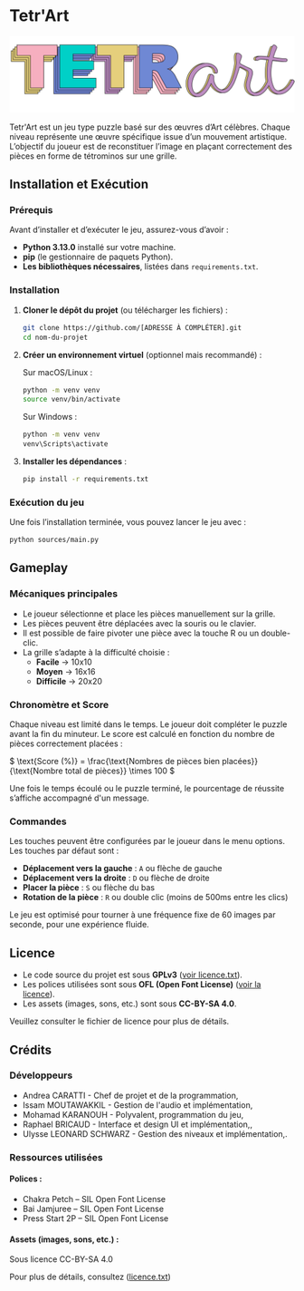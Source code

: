 # Tetr'Art

![Logo Tetr'Art](docs/img/logo_tetrart.png)

Tetr'Art est un jeu type puzzle basé sur des œuvres d’Art célèbres. Chaque niveau représente une œuvre spécifique issue d’un mouvement artistique. L’objectif du joueur est de reconstituer l’image en plaçant correctement des pièces en forme de tétrominos sur une grille.

## Installation et Exécution

### Prérequis
Avant d’installer et d’exécuter le jeu, assurez-vous d’avoir :

- **Python 3.13.0** installé sur votre machine. 
- **pip** (le gestionnaire de paquets Python).
- **Les bibliothèques nécessaires**, listées dans `requirements.txt`.

### Installation

1. **Cloner le dépôt du projet** (ou télécharger les fichiers) :

    ```sh
    git clone https://github.com/[ADRESSE À COMPLÉTER].git
    cd nom-du-projet
    ```

2. **Créer un environnement virtuel** (optionnel mais recommandé) :

   Sur macOS/Linux :
   ```sh
   python -m venv venv
   source venv/bin/activate
   ```

   Sur Windows :
   ```sh
   python -m venv venv
   venv\Scripts\activate
   ```

3. **Installer les dépendances** :

   ```sh
   pip install -r requirements.txt
   ```

### Exécution du jeu

Une fois l’installation terminée, vous pouvez lancer le jeu avec :
```sh
python sources/main.py
```

## Gameplay

### Mécaniques principales

- Le joueur sélectionne et place les pièces manuellement sur la grille.
- Les pièces peuvent être déplacées avec la souris ou le clavier.
- Il est possible de faire pivoter une pièce avec la touche R ou un double-clic.
- La grille s’adapte à la difficulté choisie :
    - **Facile** &#8594; 10x10
    - **Moyen** &#8594; 16x16
    - **Difficile** &#8594; 20x20

### Chronomètre et Score

Chaque niveau est limité dans le temps. Le joueur doit compléter le puzzle avant la fin du minuteur.
Le score est calculé en fonction du nombre de pièces correctement placées :

$ \text{Score (\%)} = \frac{\text{Nombres de pièces bien placées}}{\text{Nombre total de pièces}} \times 100 $

Une fois le temps écoulé ou le puzzle terminé, le pourcentage de réussite s’affiche accompagné d'un message.

### Commandes

Les touches peuvent être configurées par le joueur dans le menu options. Les touches par défaut sont :
- **Déplacement vers la gauche** : `A` ou flèche de gauche
- **Déplacement vers la droite** : `D` ou flèche de droite
- **Placer la pièce** : `S` ou flèche du bas
- **Rotation de la pièce** : `R` ou double clic (moins de 500ms entre les clics)

Le jeu est optimisé pour tourner à une fréquence fixe de 60 images par seconde, pour une expérience fluide.

## Licence

- Le code source du projet est sous **GPLv3** ([voir licence.txt](licence.txt)).
- Les polices utilisées sont sous **OFL (Open Font License)** ([voir la licence](https://openfontlicense.org/open-font-license-official-text/)).
- Les assets (images, sons, etc.) sont sous **CC-BY-SA 4.0**.

Veuillez consulter le fichier de licence pour plus de détails.

## Crédits

### Développeurs

- Andrea CARATTI - Chef de projet et de la programmation, 
- Issam MOUTAWAKKIL - Gestion de l'audio et implémentation, 
- Mohamad KARANOUH - Polyvalent, programmation du jeu, 
- Raphael BRICAUD - Interface et design UI et implémentation,, 
- Ulysse LEONARD SCHWARZ - Gestion des niveaux et implémentation,.

### Ressources utilisées

#### Polices :

- Chakra Petch – SIL Open Font License
- Bai Jamjuree – SIL Open Font License
- Press Start 2P – SIL Open Font License

#### Assets (images, sons, etc.) :

Sous licence CC-BY-SA 4.0

Pour plus de détails, consultez ([licence.txt](licence.txt))